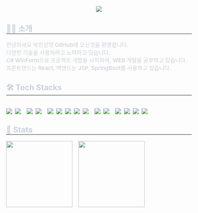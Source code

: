 <div align="center">
  <img src="https://capsule-render.vercel.app/api?type=waving&color=0:00ffff,100:e156bc&height=180&text=개발자%20박진성의%20GitHub입니다&animation=scaleIn&fontColor=ffffff&fontSize=50" />
</div>

<!-- 간단한 소개 -->
<div style="text-align: left;"> 
  <h2 style="border-bottom: 1px solid #21262d; color: #c9d1d9;"> 🧑‍💻 소개 </h2>  
  <p style="font-weight: 500; font-size: 15px; color: #c9d1d9;"> 
      안녕하세요 박진성의 GitHub에 오신것을 환영합니다.<br>
      다양한 기술을 사용하려고 노력하고 있습니다. <br>
      C# WinForm으로 프로젝트 개발을 시작하여, WEB 개발을 공부하고 있습니다.<br>
      프론트엔드는 React, 백엔드는 JSP, SpringBoot를 사용하고 있습니다.
  </p>
</div>

<!-- 기술 스택 -->
<div style="text-align: left;">
  <h2 style="border-bottom: 1px solid #21262d; color: #c9d1d9;"> 🛠️ Tech Stacks </h2><br>
  <div style="display: flex; flex-wrap: wrap; gap: 8px;">
    <img src="https://img.shields.io/badge/C-A8B9CC?style=for-the-badge&logo=C&logoColor=white">
    <img src="https://img.shields.io/badge/C++-00599C?style=for-the-badge&logo=C%2B%2B&logoColor=white">
    <br>
    <img src="https://img.shields.io/badge/CSharp-99CC00?style=for-the-badge&logo=sharp&logoColor=white">
    <img src="https://img.shields.io/badge/WinForm-00FFFF?style=for-the-badge&logo=Windsurf&logoColor=white">
    <br>
    <img src="https://img.shields.io/badge/html5-E34F26?style=for-the-badge&logo=html5&logoColor=white"> 
    <img src="https://img.shields.io/badge/css-1572B6?style=for-the-badge&logo=css3&logoColor=white"> 
    <img src="https://img.shields.io/badge/javascript-F7DF1E?style=for-the-badge&logo=javascript&logoColor=black"> 
    <img src="https://img.shields.io/badge/jquery-0769AD?style=for-the-badge&logo=jquery&logoColor=white">
    <img src="https://img.shields.io/badge/react-61DAFB?style=for-the-badge&logo=react&logoColor=black"> 
    <br>
    <img src="https://img.shields.io/badge/Java-007396?style=for-the-badge&logo=Java&logoColor=white">
    <img src="https://img.shields.io/badge/Bootstrap-7952B3?style=for-the-badge&logo=Bootstrap&logoColor=white"> 
    <br>
    <img src="https://img.shields.io/badge/Git-F05032?style=for-the-badge&logo=Git&logoColor=white">
    <img src="https://img.shields.io/badge/GitHub-181717?style=for-the-badge&logo=GitHub&logoColor=white"
    <img src="https://img.shields.io/badge/MariaDB-003545?style=for-the-badge&logo=MariaDB&logoColor=white">
    <img src="https://img.shields.io/badge/MySQL-4479A1?style=for-the-badge&logo=MySQL&logoColor=white">
    <img src="https://img.shields.io/badge/Vercel-000000?style=for-the-badge&logo=Vercel&logoColor=white">
  </div>
</div>

<!-- 깃허브 스탯 -->
<div style="text-align: left;"> 
  <h2 style="border-bottom: 1px solid #21262d; color: #c9d1d9;"> 🏅 Stats </h2>
  <div style="display: flex; flex-wrap: wrap; gap: 16px;">
    <img src="https://github-readme-stats.vercel.app/api?username=park-jin-seong&bg_color=60,00ffff,e156bc&title_color=000000&text_color=000000&show_icons=true" height="180" />
    <img src="https://github-readme-stats.vercel.app/api/top-langs/?username=park-jin-seong&layout=compact&bg_color=60,00ffff,e156bc&title_color=000000&text_color=000000" height="180" />
  </div>
</div>
